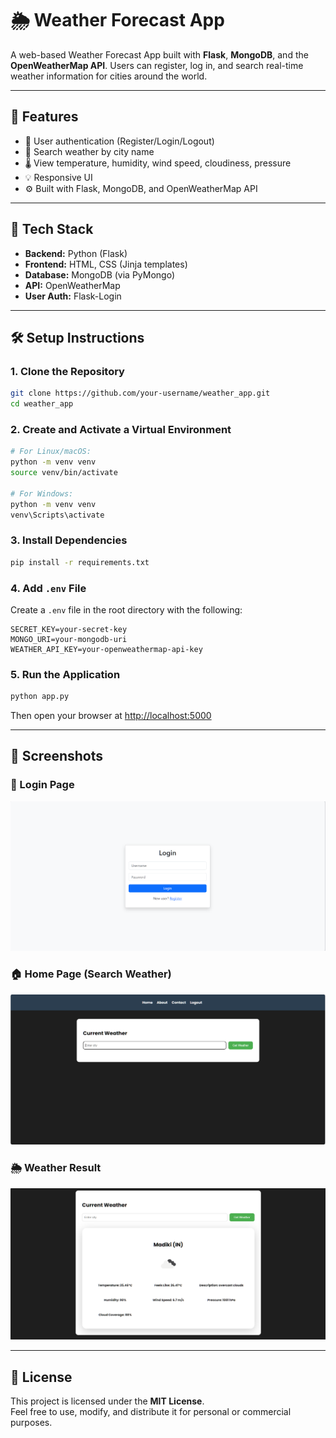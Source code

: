 # 🌦️ Weather Forecast App

A web-based Weather Forecast App built with **Flask**, **MongoDB**, and the **OpenWeatherMap API**. Users can register, log in, and search real-time weather information for cities around the world.

---

## 🚀 Features

- 🔐 User authentication (Register/Login/Logout)
- 📍 Search weather by city name
- 🌡️ View temperature, humidity, wind speed, cloudiness, pressure
- 💡 Responsive UI
- ⚙️ Built with Flask, MongoDB, and OpenWeatherMap API

---

## 🔧 Tech Stack

- **Backend:** Python (Flask)
- **Frontend:** HTML, CSS (Jinja templates)
- **Database:** MongoDB (via PyMongo)
- **API:** OpenWeatherMap
- **User Auth:** Flask-Login

---

## 🛠️ Setup Instructions

### 1. Clone the Repository
```bash
git clone https://github.com/your-username/weather_app.git
cd weather_app
```

### 2. Create and Activate a Virtual Environment
```bash
# For Linux/macOS:
python -m venv venv
source venv/bin/activate

# For Windows:
python -m venv venv
venv\Scripts\activate
```

### 3. Install Dependencies
```bash
pip install -r requirements.txt
```

### 4. Add `.env` File
Create a `.env` file in the root directory with the following:

```
SECRET_KEY=your-secret-key
MONGO_URI=your-mongodb-uri
WEATHER_API_KEY=your-openweathermap-api-key
```

### 5. Run the Application
```bash
python app.py
```

Then open your browser at [http://localhost:5000](http://localhost:5000)

---

## 📸 Screenshots

### 🔐 Login Page
![Login Page](static/screenshots/Login.png)

### 🏠 Home Page (Search Weather)
![Home Page](static/screenshots/Home.png)

### 🌦️ Weather Result
![Weather Result](static/screenshots/Weather.png)


---

## 📝 License

This project is licensed under the **MIT License**.  
Feel free to use, modify, and distribute it for personal or commercial purposes.
